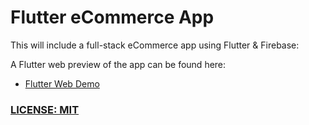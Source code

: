 # Flutter eCommerce App

This will include a full-stack eCommerce app using Flutter & Firebase:

A Flutter web preview of the app can be found here:

- [Flutter Web Demo](https://my-shop-ecommerce-stg.web.app/)


### [LICENSE: MIT](../LICENSE.md)
